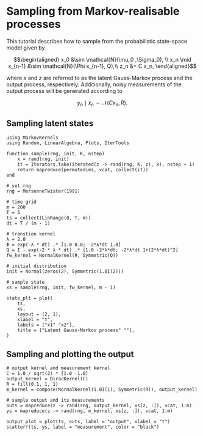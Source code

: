# Sampling from Markov-realisable processes

This tutorial describes how to sample from the probabilistic state-space model given by

```math
\begin{aligned}
x_0 &\sim \mathcal{N}(\mu_0 ,\Sigma_0), \\
x_n \mid x_{n-1} &\sim \mathcal{N}(\Phi  x_{n-1}, Q),\\
z_n &= C x_n,
\end{aligned}
```

where $x$ and $z$ are referred to as the latent Gauss-Markov process and the output process, respectively.
Additionally, noisy measurements of the output process will be generated according to

```math
y_n \mid x_n \sim \mathcal{N}(Cx_n,R).
```


## Sampling latent states

```@example 1
using MarkovKernels
using Random, LinearAlgebra, Plots, IterTools

function sample(rng, init, K, nstep)
    x = rand(rng, init)
    it = Iterators.take(iterated(z -> rand(rng, K, z), x), nstep + 1)
    return mapreduce(permutedims, vcat, collect(it))
end

# set rng
rng = MersenneTwister(1991)

# time grid
m = 200
T = 5
ts = collect(LinRange(0, T, m))
dt = T / (m - 1)

# transtion kernel
λ = 2.0
Φ = exp(-λ * dt) .* [1.0 0.0; -2*λ*dt 1.0]
Q = I - exp(-2 * λ * dt) .* [1.0 -2*λ*dt; -2*λ*dt 1+(2*λ*dt)^2]
fw_kernel = NormalKernel(Φ, Symmetric(Q))

# initial distribution
init = Normal(zeros(2), Symmetric(1.0I(2)))

# sample state
xs = sample(rng, init, fw_kernel, m - 1)

state_plt = plot(
    ts,
    xs,
    layout = (2, 1),
    xlabel = "t",
    labels = ["x1" "x2"],
    title = ["Latent Gauss-Markov process" ""],
)
```

## Sampling and plotting the output

```@example 1
# output kernel and measurement kernel
C = 1.0 / sqrt(2) * [1.0 -1.0]
output_kernel = DiracKernel(C)
R = fill(0.1, 1, 1)
m_kernel = compose(NormalKernel(1.0I(1), Symmetric(R)), output_kernel)

# sample output and its measurements
outs = mapreduce(z -> rand(rng, output_kernel, xs[z, :]), vcat, 1:m)
ys = mapreduce(z -> rand(rng, m_kernel, xs[z, :]), vcat, 1:m)

output_plot = plot(ts, outs, label = "output", xlabel = "t")
scatter!(ts, ys, label = "measurement", color = "black")
```
